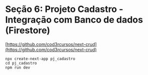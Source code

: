 # Seção 6: Projeto Cadastro - Integração com Banco de dados (Firestore)

[https://github.com/cod3rcursos/next-crud](https://github.com/cod3rcursos/next-crud)

````shell
npx create-next-app pj_cadastro
cd pj_cadastro
npm run dev
````
